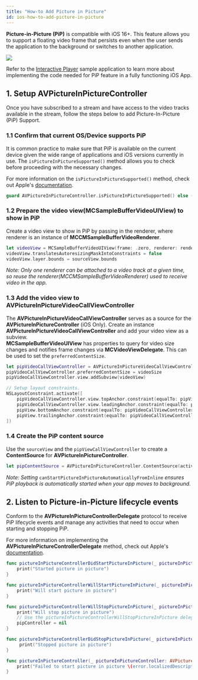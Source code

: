 ```yaml
---
title: "How-to Add Picture in Picture"
id: ios-how-to-add-picture-in-picture
---
```

**Picture-in-Picture (PiP)** is compatible with iOS 16+. This feature allows you to support a floating video frame that persists even when the user sends the application to the background or switches to another application.


![](https://cdn.TODO.io/docs/readme/38946efd632bcf2c4c46320da939d2dcb89b95c15e2ba9c29826b7fb28d866c8-mobile-picture-in-picture.png)



Refer to the [Interactive Player](https://github.com/dolbyio-samples/rts-app-ios-viewer/tree/main/interactive-player) sample application to learn more about implementing the code needed for PiP feature in a fully functioning iOS App.

<GettingStartedIOS />

## 1. Setup AVPictureInPictureController

Once you have subscribed to a stream and have access to the video tracks available in the stream, follow the steps below to add Picture-In-Picture (PiP) Support.

### 1.1 Confirm that current OS/Device supports PiP

It is common practice to make sure that PiP is available on the current device given the wide range of applications and iOS versions currently in use. The `isPictureInPictureSupported()` method allows you to check before proceeding with the necessary changes. 

For more information on the `isPictureInPictureSupported()` method, check out Apple's [documentation](https://developer.apple.com/documentation/avkit/avpictureinpicturecontroller/ispictureinpicturesupported()).

```swift
guard AVPictureInPictureController.isPictureInPictureSupported() else { return }
```

### 1.2 Prepare the video view(MCSampleBufferVideoUIView) to show in PiP

Create a video view to show in PiP by passing in the renderer, where renderer is an instance of **MCCMSampleBufferVideoRenderer**.

```swift
let videoView = MCSampleBufferVideoUIView(frame: .zero, renderer: renderer)
videoView.translatesAutoresizingMaskIntoConstraints = false
videoView.layer.bounds = sourceView.bounds
```

_Note: Only one renderer can be attached to a video track at a given time, so reuse the renderer(MCCMSampleBufferVideoRenderer) used to receive video in the app._

### 1.3  Add the video view to AVPictureInPictureVideoCallViewController

The **AVPictureInPictureVideoCallViewController** serves as a source for the **AVPictureInPictureController** (iOS Only). Create an instance **AVPictureInPictureVideoCallViewController** and add your video view as a subview.  
**MCSampleBufferVideoUIView** has properties to query for video size changes and notifies frame changes via **MCVideoViewDelegate**. This can be used to set the `preferredContentSize`.

```swift
let pipVideoCallViewController = AVPictureInPictureVideoCallViewController()
pipVideoCallViewController.preferredContentSize = videoSize
pipVideoCallViewController.view.addSubview(videoView)

// Setup layout constraints.
NSLayoutConstraint.activate([
    pipVideoCallViewController.view.topAnchor.constraint(equalTo: pipView.topAnchor),
    pipVideoCallViewController.view.leadingAnchor.constraint(equalTo: pipView.leadingAnchor),
    pipView.bottomAnchor.constraint(equalTo: pipVideoCallViewController.view.bottomAnchor),
    pipView.trailingAnchor.constraint(equalTo: pipVideoCallViewController.view.trailingAnchor)
])
```

### 1.4  Create the PiP content source

Use the `sourceView` and the `pipViewCallViewController` to create a **ContentSource** for **AVPictureInPictureController**.

```swift
let pipContentSource = AVPictureInPictureController.ContentSource(activeVideoCallSourceView: sourceView, contentViewController: pipVideoCallViewController)
```

_Note: Setting_ `canStartPictureInPictureAutomaticallyFromInline` _ensures PiP playback is automatically started when your app moves to background._

## 2. Listen to Picture-in-Picture lifecycle events

Conform to the **AVPictureInPictureControllerDelegate** protocol to receive PiP lifecycle events and manage any activities that need to occur when starting and stopping PiP.

For more information on implementing the **AVPictureInPictureControllerDelegate** method, check out Apple's [documentation](https://developer.apple.com/documentation/avkit/avpictureinpicturecontrollerdelegate/).

```swift
func pictureInPictureControllerDidStartPictureInPicture(_ pictureInPictureController: AVPictureInPictureController) {
    print("Started picture in picture")
}

func pictureInPictureControllerWillStartPictureInPicture(_ pictureInPictureController: AVPictureInPictureController) {
    print("Will start picture in picture")
}

func pictureInPictureControllerWillStopPictureInPicture(_ pictureInPictureController: AVPictureInPictureController) {
    print("Will stop picture in picture")
    // Use the pictureInPictureControllerWillStopPictureInPicture delegate function to clean up the class instances created
    pipController = nil 
}

func pictureInPictureControllerDidStopPictureInPicture(_ pictureInPictureController: AVPictureInPictureController) {
     print("Stopped picture in picture")
}

func pictureInPictureController(_ pictureInPictureController: AVPictureInPictureController, failedToStartPictureInPictureWithError error: Error) {
    print("Failed to start picture in picture \(error.localizedDescription)")
}
```

